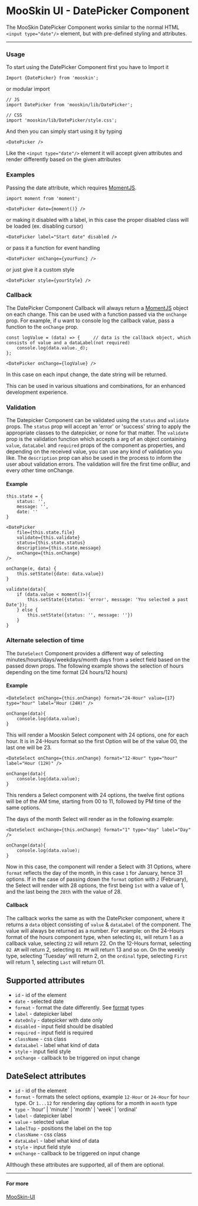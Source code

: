 # MooSkin UI - DatePicker Component

The MooSkin DatePicker Component works similar to the normal HTML `<input type="date"/>` element, but with pre-defined styling and attributes.

___

### Usage

To start using the DatePicker Component first you have to Import it

```
Import {DatePicker} from 'mooskin';
```
or modular import
```
// JS
import DatePicker from 'mooskin/lib/DatePicker';

// CSS
import 'mooskin/lib/DatePicker/style.css';
```


And then you can simply start using it by typing

```
<DatePicker />
```

Like the `<input type="date"/>` element it will accept given attributes and render differently based on the given attributes

### Examples

Passing the date attribute, which requires [MomentJS](https://momentjs.com/).

```
import moment from 'moment';

<DatePicker date={moment()} />
```

or making it disabled with a label, in this case the proper disabled class will be loaded (ex. disabling cursor)

```
<DatePicker label="Start date" disabled />
```

or pass it a function for event handling

```
<DatePicker onChange={yourFunc} />
```

or just give it a custom style

```
<DatePicker style={yourStyle} />
```

### Callback

The DatePicker Component Callback will always return a [MomentJS](https://momentjs.com/) object on each change. This can be used with a function passed via the `onChange` prop. For example, if u want to console log the callback value, pass a function to the `onChange` prop.

```
const logValue = (data) => {     // data is the callback object, which consists of value and a dataLabel(not required)
    console.log(data.value._d);
};

<DatePicker onChange={logValue} />
```
In this case on each input change, the date string will be returned.

This can be used in various situations and combinations, for an enhanced development experience.

### Validation

The Datepicker Component can be validated using the `status` and `validate` props. The `status` prop will accept an 'error' or 'success' string to apply the appropriate classes to the datepicker, or none for that matter. The `validate` prop is the validation function which accepts a arg of an object containing `value`, `dataLabel` and `required` props of the component as properties, and depending on the received value, you can use any kind of validation you like. The `description` prop can also be used in the process to inform the user about validation errors. The validation will fire the first time onBlur, and every other time onChange.

#### Example

```
this.state = {
    status: '',
    message: '',
    date: ''
}

<DatePicker
    file={this.state.file}
    validate={this.validate}
    status={this.state.status}
    description={this.state.message}
    onChange={this.onChange}
/>

onChange(e, data) {
    this.setState({date: data.value})
}

validate(data){
    if (data.value < moment()>){
        this.setState({status: 'error', message: 'You selected a past Date'});
    } else {
        this.setState({status: '', message: ''})
    }
}
```

### Alternate selection of time

The `DateSelect` Component provides a different way of selecting minutes/hours/days/weekdays/month days from a select field based on the passed down props. The following example shows the selection of hours depending on the time format (24 hours/12 hours)

#### Example

```
<DateSelect onChange={this.onChange} format="24-Hour" value={17} type="hour" label="Hour (24H)" />

onChange(data){
    console.log(data.value);
}
```

This will render a Mooskin Select component with 24 options, one for each hour. It is in 24-Hours format so the first Option will be of the value 00, the last one will be 23.

```
<DateSelect onChange={this.onChange} format="12-Hour" type="hour" label="Hour (12H)" />

onChange(data){
    console.log(data.value);
}
```

This renders a Select component with 24 options, the twelve first options will be of the AM time, starting from 00 to 11, followed by PM time of the same options.

The days of the month Select will render as in the following example:

```
<DateSelect onChange={this.onChange} format="1" type="day" label="Day" />

onChange(data){
    console.log(data.value);
}
```

Now in this case, the component will render a Select with 31 Options, where `format` reflects the day of the month, in this case `1` for January, hence 31 options. If in the case of passing down the `format` option with `2` (February), the Select will render with 28 options, the first being `1st` with a value of 1, and the last being the `28th` with the value of 28.

#### Callback

The callback works the same as with the DatePicker component, where it returns a `data` object consisting of `value` & `dataLabel` of the component. The value will always be returned as a number. For example: on the 24-Hours format of the hours component type, when selecting `01`, will return 1 as a callback value, selecting `22` will return 22. On the 12-Hours format, selecting `02 AM` will return 2, selecting `01 PM` will return 13 and so on. On the weekly type, selecting 'Tuesday' will return 2, on the `ordinal` type, selecting `First` will return 1, selecting `Last` will return 01.

<div class="playground-doc">

## Supported attributes 

* `id` - id of the element
* `date` - selected date
* `format` - format the date differently. See [format](https://momentjs.com/docs/#/parsing/string-format/) types
* `label` - datepicker label
* `dateOnly` - datepicker with date only
* `disabled` - input field should be disabled
* `required` - input field is required
* `className` - css class
* `dataLabel` - label what kind of data 
* `style` - input field style
* `onChange` - callback to be triggered on input change

## DateSelect attributes

* `id` - id of the element
* `format` - formats the select options, example `12-Hour` or `24-Hour` for `hour` type. Or `1...12` for rendering day options for a month in `month` type
* `type` - 'hour' | 'minute' | 'month' | 'week' | 'ordinal'
* `label` - datepicker label
* `value` - selected value
* `labelTop` - positions the label on the top
* `className` - css class
* `dataLabel` - label what kind of data 
* `style` - input field style
* `onChange` - callback to be triggered on input change

</div>

Allthough these attributes are supported, all of them are optional.

___

#### For more

[MooSkin-UI](https://github.com/moosend/mooskin-ui)